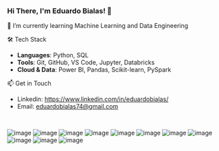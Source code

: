 ### Hi There, I'm Eduardo Bialas! 👋

🌱 I’m currently learning Machine Learning and Data Engineering

🛠️ Tech Stack

- **Languages**: Python, SQL  
- **Tools**: Git, GitHub, VS Code, Jupyter, Databricks
- **Cloud & Data**: Power BI, Pandas, Scikit-learn, PySpark

📫 Get in Touch

- Linkedin: https://www.linkedin.com/in/eduardobialas/
- Email: eduardobialas74@gmail.com

<br>

<!-- [![Linkedin](https://img.shields.io/badge/LinkedIn-0077B5?style=for-the-badge&logo=linkedin&logoColor=white)](https://www.linkedin.com/in/eduardo-bialas-610730235/) -->

<div>

![image]({https://raw.githubusercontent.com/marwin1991/profile-technology-icons/refs/heads/main/icons/github.png})
![image]({https://raw.githubusercontent.com/marwin1991/profile-technology-icons/refs/heads/main/icons/github.png})
![image]({})
![image]({})
![image]({})
![image]({})
![image]({})
![image]({})
![image]({})
![image]({})
![image]({})

</div>

